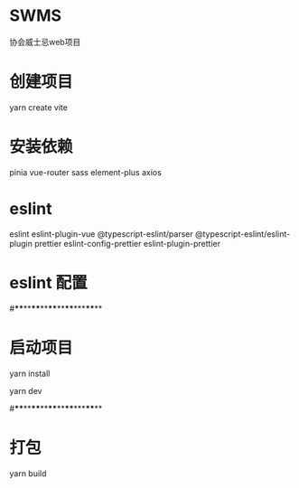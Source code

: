 # SWMS
协会威士忌web项目

# 创建项目

yarn create vite

# 安装依赖

pinia vue-router sass element-plus axios

# eslint

eslint eslint-plugin-vue @typescript-eslint/parser @typescript-eslint/eslint-plugin
prettier eslint-config-prettier eslint-plugin-prettier

# eslint 配置

#**\*\***\*\***\*\***\*\***\*\***\*\***\*\***\*\*\***\*\***\*\*

# 启动项目

yarn install

yarn dev

#**\*\***\*\***\*\***\*\***\*\***\*\***\*\***\*\*\***\*\***\*\*

# 打包
yarn build